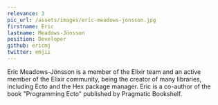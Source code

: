 ```yaml
---
relevance: 3
pic_url: /assets/images/eric-meadows-jonsson.jpg
firstname: Eric
lastname: Meadows-Jönsson
position: Developer
github: ericmj
twitter: emjii
---
```


Eric Meadows-Jönsson is a member of the Elixir team and an active member of the Elixir community, being the creator of many libraries, including Ecto and the Hex package manager. Eric is a co-author of the book "Programming Ecto" published by Pragmatic Bookshelf.
